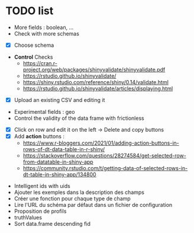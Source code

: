 # TODO list
- More fields : boolean, ...
- Check with more schemas
- [x] Choose schema
- **Control** Checks
	- https://cran.r-project.org/web/packages/shinyvalidate/shinyvalidate.pdf
	- https://rstudio.github.io/shinyvalidate/
	- https://shiny.rstudio.com/reference/shiny/0.14/validate.html
	- https://rstudio.github.io/shinyvalidate/articles/displaying.html
- [x] Upload an existing CSV and editing it
- Experimental fields : geo
- Control the validity of the data frame with frictionless
- [x] Click on row and edit it on the left -> Delete and copy buttons
- [x] Add **action** buttons : 
	- https://www.r-bloggers.com/2021/01/adding-action-buttons-in-rows-of-dt-data-table-in-r-shiny/
	- https://stackoverflow.com/questions/28274584/get-selected-row-from-datatable-in-shiny-app
	- https://community.rstudio.com/t/getting-data-of-selected-rows-in-dt-table-in-shiny-app/134800
- Intelligent ids with uids
- Ajouter les exemples dans la description des champs
- Créer une fonction pour chaque type de champ
- Lire l'URL du schéma par défaut dans un fichier de configuration
- Proposition de profils
- truthValues
- Sort data.frame descending fid